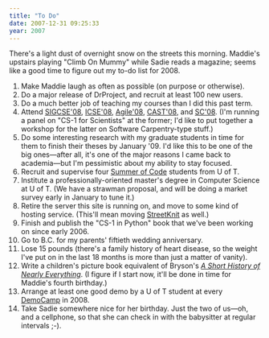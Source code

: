 ```yaml
---
title: "To Do"
date: 2007-12-31 09:25:33
year: 2007
---
```

There's a light dust of overnight snow on the streets this morning.  Maddie's upstairs playing "Climb On Mummy" while Sadie reads a magazine; seems like a good time to figure out my to-do list for 2008.
<ol>
  <li>Make Maddie laugh as often as possible (on purpose or otherwise).</li>
  <li>Do a major release of DrProject, and recruit at least 100 new users.</li>
  <li>Do a much better job of teaching my courses than I did this past term.</li>
  <li>Attend <a href="http://www.cs.duke.edu/sigcse08/">SIGCSE'08</a>, <a href="http://icse08.upb.de/">ICSE'08</a>, <a href="http://www.agile2008.org/">Agile'08</a>, <a href="http://www.associationforsoftwaretesting.org/drupal/CAST2008">CAST'08</a>, and <a href="http://sc08.supercomputing.org/">SC'08</a>.  (I'm running a panel on "CS-1 for Scientists" at the former; I'd like to put together a workshop for the latter on Software Carpentry-type stuff.)</li>
  <li>Do some interesting research with my graduate students in time for them to finish their theses by January '09.  I'd like this to be one of the big ones—after all, it's one of the major reasons I came back to academia—but I'm pessimistic about my ability to stay focused.</li>
  <li>Recruit and supervise four <a href="http://code.google.com/soc/2007/">Summer of Code</a> students from U of T.</li>
  <li>Institute a professionally-oriented master's degree in Computer Science at U of T.  (We have a strawman proposal, and will be doing a market survey early in January to tune it.)</li>
  <li>Retire the server this site is running on, and move to some kind of hosting service.  (This'll mean moving <a href="http://www.streetknit.ca">StreetKnit</a> as well.)</li>
  <li>Finish and publish the "CS-1 in Python" book that we've been working on since early 2006.</li>
  <li>Go to B.C. for my parents' fiftieth wedding anniversary.</li>
  <li>Lose 15 pounds (there's a family history of heart disease, so the weight I've put on in the last 18 months is more than just a matter of vanity).</li>
  <li>Write a children's picture book equivalent of Bryson's <a href="http://www.amazon.com/Short-History-Nearly-Everything/dp/0767908171"><cite>A Short History of Nearly Everything</cite></a>.  (I figure if I start now, it'll be done in time for Maddie's fourth birthday.)</li>
  <li>Arrange at least one good demo by a U of T student at every <a href="http://democamp.eventbrite.com/">DemoCamp</a> in 2008.</li>
  <li>Take Sadie somewhere nice for her birthday.  Just the two of us—oh, and a cellphone, so that she can check in with the babysitter at regular intervals ;-).</li>
</ol>
